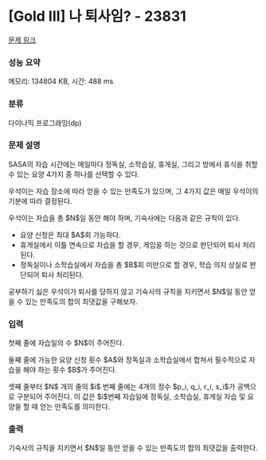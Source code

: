 # [Gold III] 나 퇴사임? - 23831 

[문제 링크](https://www.acmicpc.net/problem/23831) 

### 성능 요약

메모리: 134804 KB, 시간: 488 ms

### 분류

다이나믹 프로그래밍(dp)

### 문제 설명

<p>SASA의 자습 시간에는 매일마다 정독실, 소학습실, 휴게실, 그리고 방에서 휴식을 취할 수 있는 요양 4가지 중 하나를 선택할 수 있다.</p>

<p>우석이는 자습 장소에 따라 얻을 수 있는 만족도가 있으며, 그 4가지 값은 매일 우석이의 기분에 따라 결정된다.</p>

<p>우석이는 자습을 총 $N$일 동안 해야 하며, 기숙사에는 다음과 같은 규칙이 있다.</p>

<ul>
	<li>요양 신청은 최대 $A$회 가능하다.</li>
	<li>휴게실에서 이틀 연속으로 자습을 할 경우, 게임을 하는 것으로 판단되어 퇴사 처리된다.</li>
	<li>정독실이나 소학습실에서 자습을 총 $B$회 미만으로 할 경우, 학습 의지 상실로 판단되어 퇴사 처리된다.</li>
</ul>

<p>공부하기 싫은 우석이가 퇴사를 당하지 않고 기숙사의 규칙을 지키면서 $N$일 동안 얻을 수 있는 만족도의 합의 최댓값을 구해보자.</p>

### 입력 

 <p>첫째 줄에 자습일의 수 $N$이 주어진다.</p>

<p>둘째 줄에 가능한 요양 신청 횟수 $A$와 정독실과 소학습실에서 합쳐서 필수적으로 자습을 해야 하는 횟수 $B$가 주어진다.</p>

<p>셋째 줄부터 $N$ 개의 줄의 $i$ 번째 줄에는 4개의 정수 $p_i, q_i, r_i, s_i$가 공백으로 구분되어 주어진다. 이 값은 $i$번째 자습일에 정독실, 소학습실, 휴게실 자습 및 요양을 할 때 얻는 만족도를 의미한다.</p>

### 출력 

 <p>기숙사의 규칙을 지키면서 $N$일 동안 얻을 수 있는 만족도의 합의 최댓값을 출력한다.</p>

